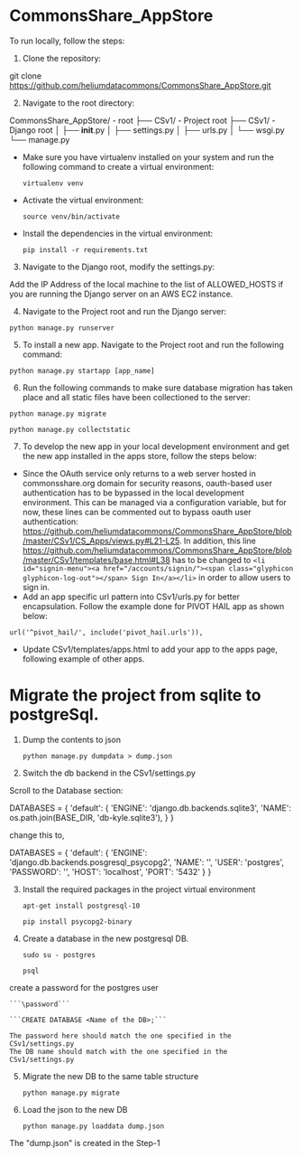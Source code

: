 # CommonsShare_AppStore

To run locally, follow the steps:

1) Clone the repository:

git clone https://github.com/heliumdatacommons/CommonsShare_AppStore.git

2) Navigate to the root directory:

CommonsShare_AppStore/      - root 
├── CSv1/                   - Project root
    ├── CSv1/               - Django root
    │   ├── __init__.py
    │   ├── settings.py
    │   ├── urls.py
    │   └── wsgi.py
    └── manage.py

- Make sure you have virtualenv installed on your system and run the following command to create a virtual environment:

    ```virtualenv venv```

- Activate the virtual environment:

    ```source venv/bin/activate```

- Install the dependencies in the virtual environment:

    ```pip install -r requirements.txt```

3) Navigate to the Django root, modify the settings.py:

Add the IP Address of the local machine to the list of ALLOWED_HOSTS if you are running the Django server on an AWS EC2 instance.

4) Navigate to the Project root and run the Django server:

```python manage.py runserver```

5) To install a new app. Navigate to the Project root and run the following command:

```python manage.py startapp [app_name]```

6) Run the following commands to make sure database migration has taken place and all static files have been collectioned to the server:

```python manage.py migrate```

```python manage.py collectstatic```

7) To develop the new app in your local development environment and get the new app installed in the apps store, follow the steps below:

- Since the OAuth service only returns to a web server hosted in commonsshare.org domain for security reasons, oauth-based user authentication has to be bypassed in the local development environment. This can be managed via a configuration variable, but for now, these lines can be commented out to bypass oauth user authentication: <https://github.com/heliumdatacommons/CommonsShare_AppStore/blob/master/CSv1/CS_Apps/views.py#L21-L25>. In addition, this line <https://github.com/heliumdatacommons/CommonsShare_AppStore/blob/master/CSv1/templates/base.html#L38> has to be changed to ```<li id="signin-menu"><a href="/accounts/signin/"><span class="glyphicon glyphicon-log-out"></span> Sign In</a></li>``` in order to allow users to sign in.
- Add an app specific url pattern into CSv1/urls.py for better encapsulation. Follow the example done for PIVOT HAIL app as shown below:
```
url('^pivot_hail/', include('pivot_hail.urls')),
```
- Update CSv1/templates/apps.html to add your app to the apps page, following example of other apps.


# Migrate the project from sqlite to postgreSql.

1) Dump the contents to json

    ```python manage.py dumpdata > dump.json```

2) Switch the db backend in the CSv1/settings.py

Scroll to the Database section:

DATABASES = {
    'default': {
        'ENGINE': 'django.db.backends.sqlite3',
        'NAME': os.path.join(BASE_DIR, 'db-kyle.sqlite3'),
    }
}

change this to,

DATABASES = {
    'default': {
        'ENGINE': 'django.db.backends.posgresql_psycopg2',
        'NAME': '<Name of the DB>',
        'USER': 'postgres',
        'PASSWORD': '<password>',
        'HOST': 'localhost',
        'PORT': '5432'
    }
}
    
3) Install the required packages in the project virtual environment

    ```apt-get install postgresql-10```

    ```pip install psycopg2-binary```

4) Create a database in the new postgresql DB. 

    ```sudo su - postgres```

    ```psql```

create a password for the postgres user

    ```\password```

    ```CREATE DATABASE <Name of the DB>;```

```
The password here should match the one specified in the CSv1/settings.py
The DB name should match with the one specified in the CSv1/settings.py
```

5) Migrate the new DB to the same table structure

    ```python manage.py migrate```

6) Load the json to the new DB

    ```python manage.py loaddata dump.json```

The "dump.json" is created in the Step-1
